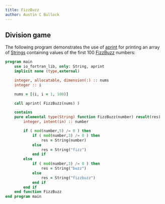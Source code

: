 ```yaml
---
title: FizzBuzz
author: Austin C Bullock
---
```


## Division game

The following program demonstrates the use of
[aprint](../Ref/aprint.html) for printing an array of
[Strings](../../type/string.html) containing values of the first 100
[FizzBuzz](https://en.wikipedia.org/wiki/Fizz_buzz) numbers:

```fortran
program main
    use io_fortran_lib, only: String, aprint
    implicit none (type,external)

    integer, allocatable, dimension(:) :: nums
    integer :: i

    nums = [(i, i = 1, 100)]

    call aprint( FizzBuzz(nums) )

    contains
    pure elemental type(String) function FizzBuzz(number) result(res)
        integer, intent(in) :: number

        if ( mod(number,5) /= 0 ) then
            if ( mod(number,3) /= 0 ) then
                res = String(number)
            else
                res = String("fizz")
            end if
        else
            if ( mod(number,3) /= 0 ) then
                res = String("buzz")
            else
                res = String("fizzbuzz")
            end if
        end if
    end function FizzBuzz
end program main
```
